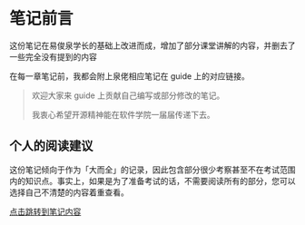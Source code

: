 # 笔记前言

这份笔记在易俊泉学长的基础上改进而成，增加了部分课堂讲解的内容，并删去了一些完全没有提到的内容

在每一章笔记前，我都会附上泉佬相应笔记在 guide 上的对应链接。

> 欢迎大家来 guide 上贡献自己编写或部分修改的笔记。
>
> 我衷心希望开源精神能在软件学院一届届传递下去。

## 个人的阅读建议

这份笔记倾向于作为「大而全」的记录，因此包含部分很少考察甚至不在考试范围内的知识点。事实上，如果是为了准备考试的话，不需要阅读所有的部分，您可以选择自己不清楚的内容着重查看。

[点击跳转到笔记内容](docs/课内笔记/大三上/计算机组成与结构/笔记/李彦筱/第一章简介.md)